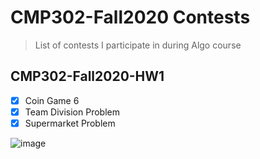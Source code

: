 # CMP302-Fall2020 Contests
> List of contests I participate in during Algo course

## CMP302-Fall2020-HW1

- [x] Coin Game 6
- [x] Team Division Problem
- [x] Supermarket Problem

![image](https://user-images.githubusercontent.com/40190772/96527595-bf540300-1280-11eb-8e2c-a95acf83b311.png)
